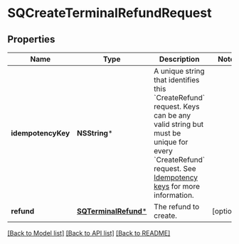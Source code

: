 # SQCreateTerminalRefundRequest

## Properties
Name | Type | Description | Notes
------------ | ------------- | ------------- | -------------
**idempotencyKey** | **NSString*** | A unique string that identifies this &#x60;CreateRefund&#x60; request. Keys can be any valid string but must be unique for every &#x60;CreateRefund&#x60; request.  See [Idempotency keys](https://developer.squareup.com/docs/build-basics/common-api-patterns/idempotency) for more information. | 
**refund** | [**SQTerminalRefund***](SQTerminalRefund.md) | The refund to create. | [optional] 

[[Back to Model list]](../README.md#documentation-for-models) [[Back to API list]](../README.md#documentation-for-api-endpoints) [[Back to README]](../README.md)


